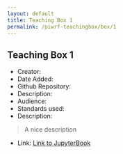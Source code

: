 ```yaml
---
layout: default
title: Teaching Box 1
permalink: /piwrf-teachingbox/box/1
---
```


## Teaching Box 1

* Creator:
* Date Added:
* Github Repository:
* Description:
* Audience:
* Standards used:
* Description:
> A nice description
* Link: [Link to JupyterBook](/piwrf-teachingbox)